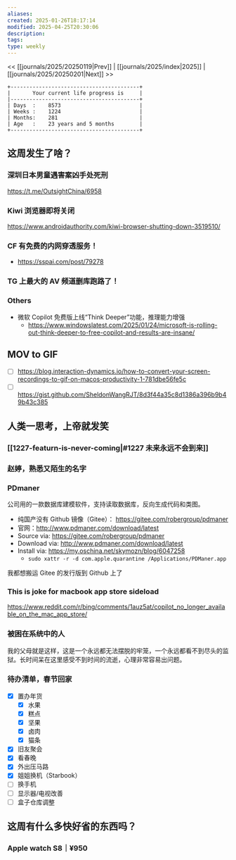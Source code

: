 ```yaml
---
aliases: 
created: 2025-01-26T18:17:14
modified: 2025-04-25T20:30:06
description: 
tags: 
type: weekly
---
```


<< [[journals/2025/20250119|Prev]] | [[journals/2025/index|2025]] | [[journals/2025/20250201|Next]] >>

```shell
+-----------------------------------------+
|       Your current life progress is     |
|-----------------------------------------+
| Days  :    8573                         |
| Weeks :    1224                         |
| Months:    281                          |
| Age   :    23 years and 5 months        |
+-----------------------------------------+
```

## 这周发生了啥？

### 深圳日本男童遇害案凶手处死刑

https://t.me/OutsightChina/6958

### Kiwi 浏览器即将关闭

https://www.androidauthority.com/kiwi-browser-shutting-down-3519510/

### CF 有免费的内网穿透服务！
- https://sspai.com/post/79278

### TG 上最大的 AV 频道删库跑路了！

### Others
- 微软 Copilot 免费版上线“Think Deeper”功能，推理能力增强
    - https://www.windowslatest.com/2025/01/24/microsoft-is-rolling-out-think-deeper-to-free-copilot-and-results-are-insane/

## MOV to GIF

- [ ] https://blog.interaction-dynamics.io/how-to-convert-your-screen-recordings-to-gif-on-macos-productivity-1-781dbe56fe5c
- [ ] https://gist.github.com/SheldonWangRJT/8d3f44a35c8d1386a396b9b49b43c385

## 人类一思考，上帝就发笑

### [[1227-featurn-is-never-coming|#1227 未来永远不会到来]]

### 赵婷，熟悉又陌生的名字
### PDmaner

公司用的一款数据库建模软件，支持读取数据库，反向生成代码和类图。

- 纯国产没有 Github 镜像（Gitee）： https://gitee.com/robergroup/pdmaner
- 官网：http://www.pdmaner.com/download/latest
- Source via: https://gitee.com/robergroup/pdmaner
- Download via: http://www.pdmaner.com/download/latest
- Install via: https://my.oschina.net/skymozn/blog/6047258
    - `sudo xattr -r -d com.apple.quarantine /Applications/PDManer.app`

我都想搬运 Gitee 的发行版到 Github 上了

### This is joke for macbook app store sideload

https://www.reddit.com/r/bing/comments/1auz5at/copilot_no_longer_available_on_the_mac_app_store/

### 被困在系统中的人

我的父母就是这样，这是一个永远都无法摆脱的牢笼，一个永远都看不到尽头的监狱。长时间呆在这里感受不到时间的流逝，心理非常容易出问题。

### 待办清单，春节回家

- [x] 置办年货
    - [x] 水果
    - [x] 糕点
    - [x] 坚果
    - [x] 卤肉
    - [x] 猫条
- [x] 旧友聚会
- [x] 看春晚
- [x] 外出压马路
- [x] 姐姐换机（Starbook）
- [ ] 换手机
- [ ] 显示器/电视改善
- [ ] 盒子仓库调整

## 这周有什么多快好省的东西吗？

### Apple watch S8｜¥950
